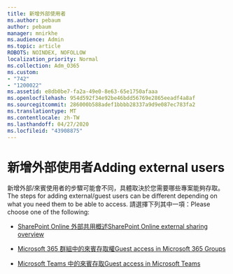 ```yaml
---
title: 新增外部使用者
ms.author: pebaum
author: pebaum
manager: mnirkhe
ms.audience: Admin
ms.topic: article
ROBOTS: NOINDEX, NOFOLLOW
localization_priority: Normal
ms.collection: Adm_O365
ms.custom:
- "742"
- "1200022"
ms.assetid: e8db0be7-fa2a-49e0-8e63-65e1750afaaa
ms.openlocfilehash: 954d592f34e92be46bdd56769e2865eeadf4a8af
ms.sourcegitcommit: 286000b588adef1bbbb28337a9d9e087ec783fa2
ms.translationtype: MT
ms.contentlocale: zh-TW
ms.lasthandoff: 04/27/2020
ms.locfileid: "43908875"
---
```

# <a name="adding-external-users"></a><span data-ttu-id="8ce8e-102">新增外部使用者</span><span class="sxs-lookup"><span data-stu-id="8ce8e-102">Adding external users</span></span>

<span data-ttu-id="8ce8e-103">新增外部/來賓使用者的步驟可能會不同，具體取決於您需要哪些專案能夠存取。</span><span class="sxs-lookup"><span data-stu-id="8ce8e-103">The steps for adding external/guest users can be different depending on what you need them to be able to access.</span></span> <span data-ttu-id="8ce8e-104">請選擇下列其中一項：</span><span class="sxs-lookup"><span data-stu-id="8ce8e-104">Please choose one of the following:</span></span>
  
- [<span data-ttu-id="8ce8e-105">SharePoint Online 外部共用概述</span><span class="sxs-lookup"><span data-stu-id="8ce8e-105">SharePoint Online external sharing overview</span></span>](https://docs.microsoft.com/sharepoint/external-sharing-overview)

- [<span data-ttu-id="8ce8e-106">Microsoft 365 群組中的來賓存取權</span><span class="sxs-lookup"><span data-stu-id="8ce8e-106">Guest access in Microsoft 365 Groups</span></span>](https://support.office.com/article/guest-access-in-office-365-groups-bfc7a840-868f-4fd6-a390-f347bf51aff6)

- [<span data-ttu-id="8ce8e-107">Microsoft Teams 中的來賓存取</span><span class="sxs-lookup"><span data-stu-id="8ce8e-107">Guest access in Microsoft Teams</span></span>](https://docs.microsoft.com/microsoftteams/guest-access-checklist)
